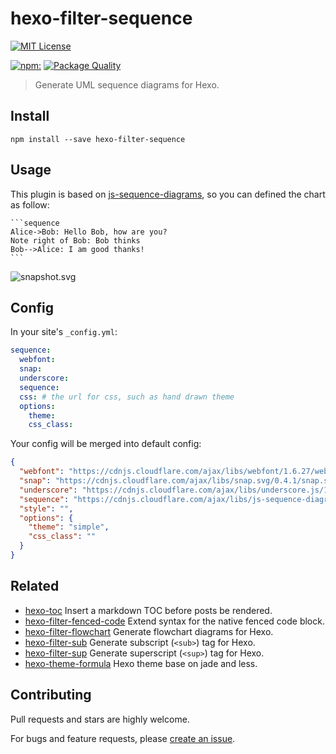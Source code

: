 # hexo-filter-sequence

[![MIT License](https://img.shields.io/badge/license-MIT_License-green.svg?style=flat-square)](https://github.com/bubkoo/hexo-filter-sequence/blob/master/LICENSE)

[![npm:](https://img.shields.io/npm/v/hexo-filter-sequence.svg?style=flat-square)](https://www.npmjs.com/packages/hexo-filter-sequence)
[![Package Quality](http://npm.packagequality.com/shield/hexo-filter-sequence.svg)](http://packagequality.com/#?package=hexo-filter-sequence)

> Generate UML sequence diagrams for Hexo.

## Install

```
npm install --save hexo-filter-sequence
```

## Usage

This plugin is based on [js-sequence-diagrams](https://github.com/bramp/js-sequence-diagrams), so you can defined the chart as follow:  

    ```sequence
    Alice->Bob: Hello Bob, how are you?
    Note right of Bob: Bob thinks
    Bob-->Alice: I am good thanks!
    ```

![snapshot.svg](https://cdn.rawgit.com/bubkoo/hexo-filter-sequence/master/snapshot.svg)

## Config
   
In your site's `_config.yml`:

```yaml
sequence:
  webfont:
  snap:        
  underscore:
  sequence:
  css: # the url for css, such as hand drawn theme 
  options: 
    theme: 
    css_class: 
```
   
Your config will be merged into default config:

```json
{
  "webfont": "https://cdnjs.cloudflare.com/ajax/libs/webfont/1.6.27/webfontloader.js",
  "snap": "https://cdnjs.cloudflare.com/ajax/libs/snap.svg/0.4.1/snap.svg-min.js",
  "underscore": "https://cdnjs.cloudflare.com/ajax/libs/underscore.js/1.8.3/underscore-min.js",
  "sequence": "https://cdnjs.cloudflare.com/ajax/libs/js-sequence-diagrams/1.0.6/sequence-diagram-min.js",
  "style": "",
  "options": {
    "theme": "simple",
    "css_class": ""
  }
}
```   

## Related

- [hexo-toc](https://github.com/bubkoo/hexo-toc) Insert a markdown TOC before posts be rendered.
- [hexo-filter-fenced-code](https://github.com/bubkoo/hexo-filter-fenced-code) Extend syntax for the native fenced code block.
- [hexo-filter-flowchart](https://github.com/bubkoo/hexo-filter-flowchart) Generate flowchart diagrams for Hexo.
- [hexo-filter-sub](https://github.com/bubkoo/hexo-filter-sub) Generate subscript (`<sub>`) tag for Hexo.
- [hexo-filter-sup](https://github.com/bubkoo/hexo-filter-sup) Generate superscript (`<sup>`) tag for Hexo.
- [hexo-theme-formula](https://github.com/bubkoo/hexo-theme-formula) Hexo theme base on jade and less. 

## Contributing

Pull requests and stars are highly welcome.

For bugs and feature requests, please [create an issue](https://github.com/bubkoo/hexo-filter-sequence/issues/new).

